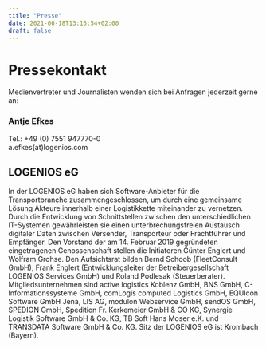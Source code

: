 ```yaml
---
title: "Presse"
date: 2021-06-18T13:16:54+02:00
draft: false
---
```


# Pressekontakt
Medienvertreter und Journalisten wenden sich bei Anfragen jederzeit gerne an:

### Antje Efkes
Tel.: +49 (0) 7551 947770-0\
a.efkes(at)logenios.com

## LOGENIOS eG
In der LOGENIOS eG haben sich Software-Anbieter für die Transportbranche zusammengeschlossen, um durch eine gemeinsame Lösung Akteure innerhalb einer Logistikkette miteinander zu vernetzen. Durch die Entwicklung von Schnittstellen zwischen den unterschiedlichen IT-Systemen gewährleisten sie einen unterbrechungsfreien Austausch digitaler Daten zwischen Versender, Transporteur oder Frachtführer und Empfänger. Den Vorstand der am 14. Februar 2019 gegründeten eingetragenen Genossenschaft stellen die Initiatoren Günter Englert und Wolfram Grohse. Den Aufsichtsrat bilden Bernd Schoob (FleetConsult GmbH), Frank Englert (Entwicklungsleiter der Betreibergesellschaft LOGENIOS Services GmbH) und Roland Podlesak (Steuerberater). Mitgliedsunternehmen sind active logistics Koblenz GmbH, BNS GmbH, C-Informationssysteme GmbH, comLogis computed Logistics GmbH, EQUIcon Software GmbH Jena, LIS AG, modulon Webservice GmbH, sendOS GmbH, SPEDION GmbH, Spedition Fr. Kerkemeier GmbH & CO KG, Synergie Logistik Software GmbH & Co. KG, TB Soft Hans Moser e.K. und TRANSDATA Software GmbH & Co. KG. Sitz der LOGENIOS eG ist Krombach (Bayern).